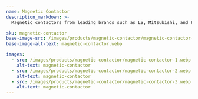 ```yaml
---
name: Magnetic Contactor
description_markdown: >-
  Magnetic contactors from leading brands such as LS, Mitsubishi, and Fuji offer reliable switching solutions for a variety of electrical applications. These contactors are engineered for durability and high performance, ensuring efficient operation and long service life. Ideal for controlling electrical circuits and loads, they provide secure and dependable switching with minimal maintenance requirements.

sku: magnetic-contactor
base-image-src: /images/products/magnetic-contactor/magnetic-contactor-main.webp
base-image-alt-text: magnetic-contactor.webp

images:
  - src: /images/products/magnetic-contactor/magnetic-contactor-1.webp
    alt-text: magnetic-contactor
  - src: /images/products/magnetic-contactor/magnetic-contactor-2.webp
    alt-text: magnetic-contactor
  - src: /images/products/magnetic-contactor/magnetic-contactor-3.webp
    alt-text: magnetic-contactor
---
```

